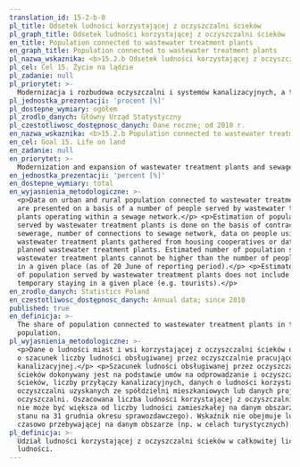 ```yaml
---
translation_id: 15-2-b-0
pl_title: Odsetek ludności korzystającej z oczyszczalni ścieków
pl_graph_title: Odsetek ludności korzystającej z oczyszczalni ścieków
en_title: Population connected to wastewater treatment plants
en_graph_title: Population connected to wastewater treatment plants
pl_nazwa_wskaznika: <b>15.2.b Odsetek ludności korzystającej z oczyszczalni ścieków</b>
pl_cel: Cel 15. Życie na lądzie
pl_zadanie: null
pl_priorytet: >-
  Modernizacja i rozbudowa oczyszczalni i systemów kanalizacyjnych, a także ochrona powietrza (likwidacja źródeł emisji zanieczyszczeń lub zmniejszenie ich oddziaływania)
pl_jednostka_prezentacji: 'procent [%]'
pl_dostepne_wymiary: ogółem
pl_zrodlo_danych: Główny Urząd Statystyczny
pl_czestotliwosc_dostępnosc_danych: Dane roczne; od 2010 r.
en_nazwa_wskaznika: <b>15.2.b Population connected to wastewater treatment plants</b>
en_cel: Goal 15. Life on land
en_zadanie: null
en_priorytet: >-
  Modernization and expansion of wastewater treatment plants and sewage system, as well as air protection (elimination of pollution sources or reduction of their impact)
en_jednostka_prezentacji: 'percent [%]'
en_dostepne_wymiary: total
en_wyjasnienia_metodologiczne: >-
  <p>Data on urban and rural population connected to wastewater treatment plants
  are presented on a basis of a number of people served by wastewater treatment
  plants operating within a sewage network.</p> <p>Estimation of population
  served by wastewater treatment plants is done on the basis of contracts on
  sewerage, number of connections to sewage network, data on people using
  wastewater treatment plants gathered from housing cooperatives or data from
  planned wastewater treatment plants. Estimated number of population served by
  wastewater treatment plants cannot be higher than the number of people living
  in a given place (as of 20 June of reporting period).</p> <p>Estimated number
  of population served by wastewater treatment plants does not include people
  temporary staying in a given place (e.g. tourists).</p>
en_zrodlo_danych: Statistics Poland
en_czestotliwosc_dostępnosc_danych: Annual data; since 2010
published: true
en_definicja: >-
  The share of population connected to wastewater treatment plants in total
  population.
pl_wyjasnienia_metodologiczne: >-
  <p>Dane o ludności miast i wsi korzystającej z oczyszczalni ścieków oparte są
  o szacunek liczby ludności obsługiwanej przez oczyszczalnie pracujące na sieci
  kanalizacyjnej.</p> <p>Szacunek ludności obsługiwanej przez oczyszczalnie
  ścieków dokonywany jest na podstawie umów na odprowadzanie i oczyszczanie
  ścieków, liczby przyłączy kanalizacyjnych, danych o ludności korzystającej z
  oczyszczalni uzyskanych ze spółdzielni mieszkaniowych lub danych projektowych
  oczyszczalni. Oszacowana liczba ludności korzystającej z oczyszczalni ścieków
  nie może być większa od liczby ludności zamieszkałej na danym obszarze (według
  stanu na 31 grudnia okresu sprawozdawczego). Wskaźnik nie obejmuje ludności
  czasowo przebywającej na danym obszarze (np. w celach turystycznych).</p>
pl_definicja: >-
  Udział ludności korzystającej z oczyszczalni ścieków w całkowitej liczbie
  ludności.
---
```


